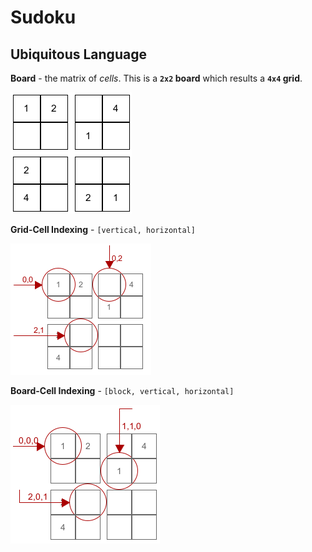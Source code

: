 # Sudoku 

## Ubiquitous Language

**Board** - the matrix of *cells*. This is a **`2x2` board** which results a **`4x4` grid**. 

![2X2 Board](.imgs/2x2boardWithBlanks.png)

**Grid-Cell Indexing** - `[vertical, horizontal]`<br> 

![](.imgs/cellIndex.png)

**Board-Cell Indexing** - `[block, vertical, horizontal]`

![](.imgs/cellindex2.png)